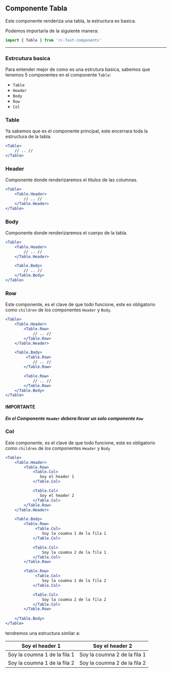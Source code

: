 ## Componente Tabla
Este componente renderiza una tabla, la estructura es basica.

Podemos importarla de la siguiente manera:

```jsx
import { Table } from 'rc-fast-components'
```
---

### Estrcutura basica
Para entender mejor de como es una estrutura basica, sabemos que tenemos 5 componentes en el componente `Table`:

* `Table`
* `Header`
* `Body`
* `Row`
* `Col`

### Table
Ya sabemos que es el componente principal, este encerrara toda la estructura de la tabla.

```jsx
<Table>
    // .. //
</Table>
```

### Header
Componente donde renderizaremos el titulos de las columnas.

```jsx
<Table>
    <Table.Header>
        // .. //
    </Table.Header>
</Table>
```

### Body
Componente donde renderizaremos el cuerpo de la tabla.

```jsx
<Table>
    <Table.Header>
        // .. //
    </Table.Header>

    <Table.Body>
        // .. //
    </Table.Body>
</Table>
```

### Row
Este componente, es el clave de que todo funcione, este es obligatorio como `children` de los componentes `Header` y `Body`.


```jsx
<Table>
    <Table.Header>
        <Table.Row>
            // .. //
        </Table.Row>
    </Table.Header>

    <Table.Body>
         <Table.Row>
            // .. //
        </Table.Row>

        <Table.Row>
            // .. //
        </Table.Row>
    </Table.Body>
</Table>
```

#### **IMPORTANTE**
___En el Componente `Header` debera llevar un solo componente `Row`___

<!-- tendremos 

| Hey, Soy la coumna 1   |      Hey, Soy la coumna 2      |
|----------|:-------------:|
| Hey, Soy la coumna 1 |  Hey, Soy la coumna 2 | -->

### Col
Este componente, es el clave de que todo funcione, este es obligatorio como `children` de los componentes `Header` y `Body`

```jsx
<Table>
    <Table.Header>
        <Table.Row>
            <Table.Col>
               Soy el header 1
            </Table.Col>

            <Table.Col>
               Soy el header 2
            </Table.Col>
        </Table.Row>        
    </Table.Header>

    <Table.Body>
        <Table.Row>
             <Table.Col>
                Soy la coumna 1 de la fila 1
            </Table.Col>

            <Table.Col>
                Soy la coumna 2 de la fila 1
            </Table.Col>
        </Table.Row>

        <Table.Row>
             <Table.Col>
                Soy la coumna 1 de la fila 2
            </Table.Col>

            <Table.Col>
                Soy la coumna 2 de la fila 2
            </Table.Col>
        </Table.Row>
        
    </Table.Body>
</Table>
```

tendremos una estructura similar a:

| Soy el header 1   |      Soy el header 2      |
|----------|:-------------:|
| Soy la coumna 1 de la fila 1 |  Soy la coumna 2 de la fila 1 |
| Soy la coumna 1 de la fila 2 |  Soy la coumna 2 de la fila 2 |